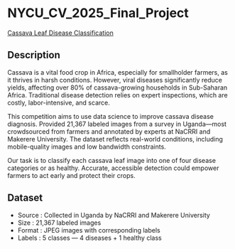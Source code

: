 # NYCU_CV_2025_Final_Project  
[Cassava Leaf Disease Classification](https://www.kaggle.com/competitions/cassava-leaf-disease-classification)
## Description  
Cassava is a vital food crop in Africa, especially for smallholder farmers, as it thrives in harsh conditions. However, viral diseases significantly reduce yields, affecting over 80% of cassava-growing households in Sub-Saharan Africa. Traditional disease detection relies on expert inspections, which are costly, labor-intensive, and scarce.

This competition aims to use data science to improve cassava disease diagnosis. Provided 21,367 labeled images from a survey in Uganda—most crowdsourced from farmers and annotated by experts at NaCRRI and Makerere University. The dataset reflects real-world conditions, including mobile-quality images and low bandwidth constraints.

Our task is to classify each cassava leaf image into one of four disease categories or as healthy. Accurate, accessible detection could empower farmers to act early and protect their crops.  
## Dataset  
- Source : Collected in Uganda by NaCRRI and Makerere University
- Size : 21,367 labeled images
- Format : JPEG images with corresponding labels
- Labels : 5 classes — 4 diseases + 1 healthy class  
